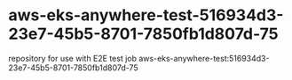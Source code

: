 # aws-eks-anywhere-test-516934d3-23e7-45b5-8701-7850fb1d807d-75
repository for use with E2E test job aws-eks-anywhere-test:516934d3-23e7-45b5-8701-7850fb1d807d-75
